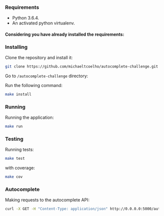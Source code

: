 ### Requirements

* Python 3.6.4.
* An activated python virtualenv.

#### Considering you have already installed the requirements:

### Installing

Clone the repository and install it:

```bash
git clone https://github.com/michaeltcoelho/autocomplete-challenge.git
```

Go to `/autocomplete-challenge` directory:

Run the following command:

```bash
make install
```

### Running

Running the application:

```bash
make run
```

### Testing

Running tests:

```bash
make test
```

with coverage:

```bash
make cov
```

### Autocomplete

Making requests to the autocomplete API:

```bash
curl -X GET -H "Content-Type: application/json" http://0.0.0.0:5000/autocomplete/?q=fac
```